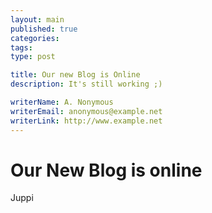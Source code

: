 ```yaml
---
layout: main
published: true
categories: 
tags: 
type: post

title: Our new Blog is Online
description: It's still working ;)

writerName: A. Nonymous
writerEmail: anonymous@example.net
writerLink: http://www.example.net
---
```


# Our New Blog is online

Juppi